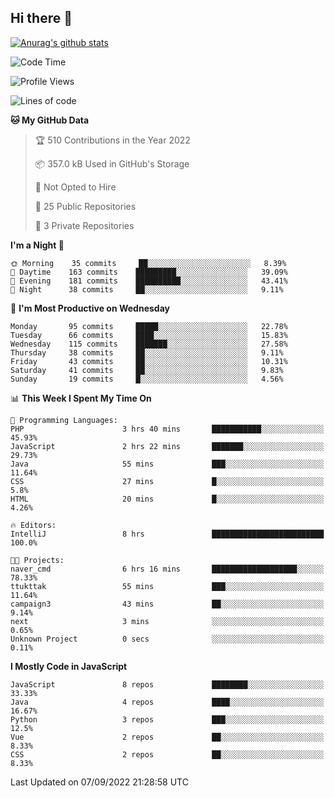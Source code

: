 ## Hi there 👋

[![Anurag's github stats](https://github-readme-stats.vercel.app/api?username=Songwonseok)](https://github.com/anuraghazra/github-readme-stats)



<!--START_SECTION:waka-->
![Code Time](http://img.shields.io/badge/Code%20Time-1%2C746%20hrs%2023%20mins-blue)

![Profile Views](http://img.shields.io/badge/Profile%20Views-0-blue)

![Lines of code](https://img.shields.io/badge/From%20Hello%20World%20I%27ve%20Written-3%20Million%20lines%20of%20code-blue)

**🐱 My GitHub Data** 

> 🏆 510 Contributions in the Year 2022
 > 
> 📦 357.0 kB Used in GitHub's Storage 
 > 
> 🚫 Not Opted to Hire
 > 
> 📜 25 Public Repositories 
 > 
> 🔑 3 Private Repositories  
 > 
**I'm a Night 🦉** 

```text
🌞 Morning    35 commits     ██░░░░░░░░░░░░░░░░░░░░░░░   8.39% 
🌆 Daytime    163 commits    █████████░░░░░░░░░░░░░░░░   39.09% 
🌃 Evening    181 commits    ██████████░░░░░░░░░░░░░░░   43.41% 
🌙 Night      38 commits     ██░░░░░░░░░░░░░░░░░░░░░░░   9.11%

```
📅 **I'm Most Productive on Wednesday** 

```text
Monday       95 commits     █████░░░░░░░░░░░░░░░░░░░░   22.78% 
Tuesday      66 commits     ████░░░░░░░░░░░░░░░░░░░░░   15.83% 
Wednesday    115 commits    ███████░░░░░░░░░░░░░░░░░░   27.58% 
Thursday     38 commits     ██░░░░░░░░░░░░░░░░░░░░░░░   9.11% 
Friday       43 commits     ██░░░░░░░░░░░░░░░░░░░░░░░   10.31% 
Saturday     41 commits     ██░░░░░░░░░░░░░░░░░░░░░░░   9.83% 
Sunday       19 commits     █░░░░░░░░░░░░░░░░░░░░░░░░   4.56%

```


📊 **This Week I Spent My Time On** 

```text
💬 Programming Languages: 
PHP                      3 hrs 40 mins       ███████████░░░░░░░░░░░░░░   45.93% 
JavaScript               2 hrs 22 mins       ███████░░░░░░░░░░░░░░░░░░   29.73% 
Java                     55 mins             ███░░░░░░░░░░░░░░░░░░░░░░   11.64% 
CSS                      27 mins             █░░░░░░░░░░░░░░░░░░░░░░░░   5.8% 
HTML                     20 mins             █░░░░░░░░░░░░░░░░░░░░░░░░   4.26%

🔥 Editors: 
IntelliJ                 8 hrs               █████████████████████████   100.0%

🐱‍💻 Projects: 
naver_cmd                6 hrs 16 mins       ███████████████████░░░░░░   78.33% 
ttukttak                 55 mins             ███░░░░░░░░░░░░░░░░░░░░░░   11.64% 
campaign3                43 mins             ██░░░░░░░░░░░░░░░░░░░░░░░   9.14% 
next                     3 mins              ░░░░░░░░░░░░░░░░░░░░░░░░░   0.65% 
Unknown Project          0 secs              ░░░░░░░░░░░░░░░░░░░░░░░░░   0.11%

```

**I Mostly Code in JavaScript** 

```text
JavaScript               8 repos             ████████░░░░░░░░░░░░░░░░░   33.33% 
Java                     4 repos             ████░░░░░░░░░░░░░░░░░░░░░   16.67% 
Python                   3 repos             ███░░░░░░░░░░░░░░░░░░░░░░   12.5% 
Vue                      2 repos             ██░░░░░░░░░░░░░░░░░░░░░░░   8.33% 
CSS                      2 repos             ██░░░░░░░░░░░░░░░░░░░░░░░   8.33%

```



 Last Updated on 07/09/2022 21:28:58 UTC
<!--END_SECTION:waka-->
